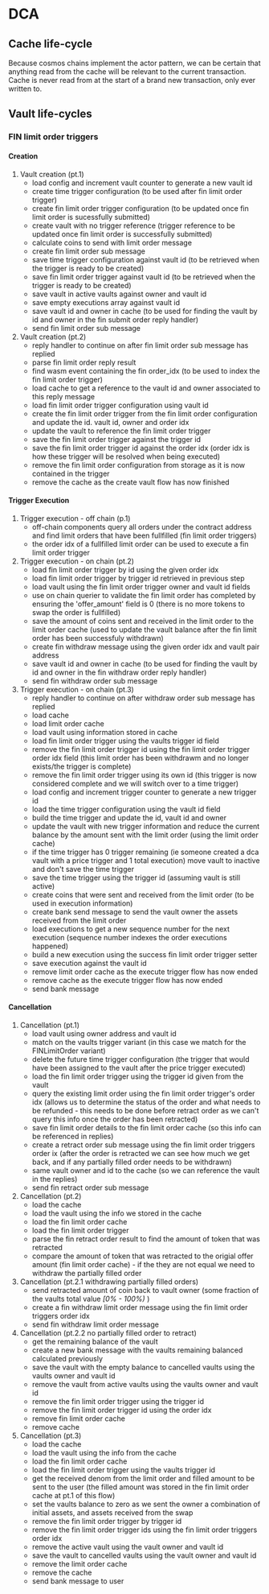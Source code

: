 # DCA
## Cache life-cycle
Because cosmos chains implement the actor pattern, we can be certain that anything read from the cache will be relevant to the current transaction. Cache is never read from at the start of a brand new transaction, only ever written to.
## Vault life-cycles
### FIN limit order triggers
#### Creation
1. Vault creation (pt.1)
    - load config and increment vault counter to generate a new vault id
    - create time trigger configuration (to be used after fin limit order trigger)
    - create fin limit order trigger configuration (to be updated once fin limit order is sucessfully submitted)
    - create vault with no trigger reference (trigger reference to be updated once fin limit order is successfully submitted)
    - calculate coins to send with limit order message
    - create fin limit order sub message
    - save time trigger configuration against vault id (to be retrieved when the trigger is ready to be created)
    - save fin limit order trigger against vault id (to be retrieved when the trigger is ready to be created)
    - save vault in active vaults against owner and vault id
    - save empty executions array against vault id
    - save vault id and owner in cache (to be used for finding the vault by id and owner in the fin submit order reply handler)
    - send fin limit order sub message
2. Vault creation (pt.2)
    - reply handler to continue on after fin limit order sub message has replied
    - parse fin limit order reply result
    - find wasm event containing the fin order_idx (to be used to index the fin limit order trigger)
    - load cache to get a reference to the vault id and owner associated to this reply message
    - load fin limit order trigger configuration using vault id
    - create the fin limit order trigger from the fin limit order configuration and update the id. vault id, owner and order idx
    - update the vault to reference the fin limit order trigger
    - save the fin limit order trigger against the trigger id
    - save the fin limit order trigger id against the order idx (order idx is how these trigger will be resolved when being executed)
    - remove the fin limit order configuration from storage as it is now contained in the trigger
    - remove the cache as the create vault flow has now finished
#### Trigger Execution
1. Trigger execution - off chain (p.1)
    - off-chain components query all orders under the contract address and find limit orders that have been fullfilled (fin limit order triggers)
    - the order idx of a fullfilled limit order can be used to execute a fin limit order trigger
2. Trigger execution - on chain (pt.2)
    - load fin limit order trigger by id using the given order idx
    - load fin limit order trigger by trigger id retrieved in previous step
    - load vault using the fin limit order trigger owner and vault id fields
    - use on chain querier to validate the fin limit order has completed by ensuring the 'offer_amount' field is 0 (there is no more tokens to swap the order is fullfilled)
    - save the amount of coins sent and received in the limit order to the limit order cache (used to update the vault balance after the fin limit order has been successfuly withdrawn)
    - create fin withdraw message using the given order idx and vault pair address
    - save vault id and owner in cache (to be used for finding the vault by id and owner in the fin withdraw order reply handler)
    - send fin withdraw order sub message
3. Trigger execution - on chain (pt.3)
    - reply handler to continue on after withdraw order sub message has replied
    - load cache
    - load limit order cache
    - load vault using information stored in cache
    - load fin limit order trigger using the vaults trigger id field
    - remove the fin limit order trigger id using the fin limit order trigger order idx field (this limit order has been withdrawm and no longer exists/the trigger is complete)
    - remove the fin limit order trigger using its own id (this trigger is now considered complete and we will switch over to a time trigger)
    - load config and increment trigger counter to generate a new trigger id
    - load the time trigger configuration using the vault id field
    - build the time trigger and update the id, vault id and owner
    - update the vault with new trigger information and reduce the current balance by the amount sent with the limit order (using the limit order cache)
    - if the time trigger has 0 trigger remaining (ie someone created a dca vault with a price trigger and 1 total execution) move vault to inactive and don't save the time trigger
    - save the time trigger using the trigger id (assuming vault is still active)
    - create coins that were sent and received from the limit order (to be used in execution information)
    - create bank send message to send the vault owner the assets received from the limit order
    - load executions to get a new sequence number for the next execution (sequence number indexes the order executions happened)
    - build a new execution using the success fin limit order trigger setter
    - save execution against the vault id
    - remove limit order cache as the execute trigger flow has now ended
    - remove cache as the execute trigger flow has now ended
    - send bank message
#### Cancellation
1. Cancellation (pt.1)
    - load vault using owner address and vault id
    - match on the vaults trigger variant (in this case we match for the FINLimitOrder variant)
    - delete the future time trigger configuration (the trigger that would have been assigned to the vault after the price trigger executed)
    - load the fin limit order trigger using the trigger id given from the vault
    - query the existing limit order using the fin limit order trigger's order idx (allows us to determine the status of the order and what needs to be refunded - this needs to be done before retract order as we can't query this info once the order has been retracted)
    - save fin limit order details to the fin limit order cache (so this info can be referenced in replies)
    - create a retract order sub message using the fin limit order triggers order ix (after the order is retracted we can see how much we get back, and if any partially filled order needs to be withdrawn)
    - same vault owner and id to the cache (so we can reference the vault in the replies)
    - send fin retract order sub message
2. Cancellation (pt.2)
    - load the cache
    - load the vault using the info we stored in the cache
    - load the fin limit order cache
    - load the fin limit order trigger
    - parse the fin retract order result to find the amount of token that was retracted
    - compare the amount of token that was retracted to the origial offer amount (fin limit order cache) - if the they are not equal we need to withdraw the partially filled order
2. Cancellation (pt.2.1 withdrawing partially filled orders)
    - send retracted amount of coin back to vault owner (some fraction of the vaults total value *[0% - 100%)* )
    - create a fin withdraw limit order message using the fin limit order triggers order idx
    - send fin withdraw limit order message
2. Cancellation (pt.2.2 no partially filled order to retract)
    - get the remaining balance of the vault
    - create a new bank message with the vaults remaining balanced calculated previously
    - save the vault with the empty balance to cancelled vaults using the vaults owner and vault id
    - remove the vault from active vaults using the vaults owner and vault id
    - remove the fin limit order trigger using the trigger id
    - remove the fin limit order trigger id using the order idx
    - remove fin limit order cache
    - remove cache
3. Cancellation (pt.3)
    - load the cache
    - load the vault using the info from the cache
    - load the fin limit order cache
    - load the fin limit order trigger using the vaults trigger id
    - get the received denom from the limit order and filled amount to be sent to the user (the filled amount was stored in the fin limit order cache at pt.1 of this flow)
    - set the vaults balance to zero as we sent the owner a combination of initial assets, and assets received from the swap
    - remove the fin limit order trigger by trigger id
    - remove the fin limit order trigger ids using the fin limit order triggers order idx
    - remove the active vault using the vault owner and vault id
    - save the vault to cancelled vaults using the vault owner and vault id
    - remove the limit order cache
    - remove the cache
    - send bank message to user
